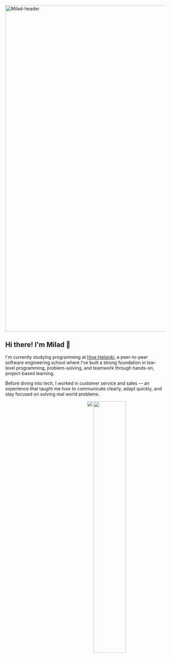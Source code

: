 <!--
<img width="1584" height="396" alt="Black and White Modern Professional Sales and Marketing Profile LinkedIn Banner" src="https://github.com/user-attachments/assets/efcb7198-de95-4f2c-b63e-479cf81704c1" />
-->
<img width="1536" height="1024" alt="Milad-header" src="https://github.com/user-attachments/assets/10ba531a-770d-404d-a2c6-2090ae43924d" />


## Hi there! I'm Milad 👋

I'm currently studying programming at [Hive Helsinki](https://www.hive.fi/en/), a peer-to-peer software engineering school where I’ve built a strong foundation in low-level programming, problem-solving, and teamwork through hands-on, project-based learning.

Before diving into tech, I worked in customer service and sales — an experience that taught me how to communicate clearly, adapt quickly, and stay focused on solving real world problems.

<div>
  <img align="right" src="https://github-readme-stats.vercel.app/api?username=miladrahmat&theme=dark&layout=compact" width="45%"/>
  <img align="right" src="https://github-readme-stats.vercel.app/api/top-langs/?username=miladrahmat&theme=dark&layout=compact" />
</div>


<!--
**miladrahmat/miladrahmat** is a ✨ _special_ ✨ repository because its `README.md` (this file) appears on your GitHub profile.

Here are some ideas to get you started:

- 🔭 I’m currently working on ...
- 🌱 I’m currently learning ...
- 👯 I’m looking to collaborate on ...
- 🤔 I’m looking for help with ...
- 💬 Ask me about ...
- 📫 How to reach me: ...
- 😄 Pronouns: ...
- ⚡ Fun fact: ...
-->
